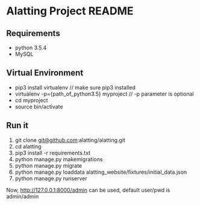 # Alatting Project README

## Requirements

* python 3.5.4
* MySQL


## Virtual Environment

* pip3 install virtualenv                      // make sure pip3 installed 
* virtualenv -p={path_of_python3.5} myproject  // -p parameter is optional
* cd myproject
* source bin/activate

## Run it

1. git clone git@github.com:alatting/alatting.git
2. cd alatting
3. pip3 install -r requirements.txt
4. python manage.py makemigrations
5. python manage.py migrate
6. python manage.py loaddata alatting_website/fixtures/initial_data.json
7. python manage.py runserver

Now, http://127.0.0.1:8000/admin can be used, default user/pwd is admin/admin
